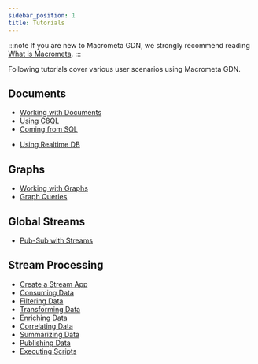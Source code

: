 ```yaml
---
sidebar_position: 1
title: Tutorials
---
```


:::note
If you are new to Macrometa GDN, we strongly recommend reading [What is Macrometa](../../../what-is-macrometa.md).
:::

Following tutorials cover various user scenarios using Macrometa GDN.

## Documents

- [Working with Documents](working-with-documents.md)
- [Using C8QL](../../../queryworkers/tutorial.md)
- [Coming from SQL](../../../queryworkers/c8ql/coming-from-sql.md)
<!-- * [Using Spot Collections](using-spotcollections.md) -->
- [Using Realtime DB](using-realtime-updates.md)

## Graphs

- [Working with Graphs](../../graphs/quickstart.md)
- [Graph Queries](../../graphs/graph-queries.md)

## Global Streams

- [Pub-Sub with Streams](../../../streams/tutorials/pub-sub-streams.md)

## Stream Processing

- [Create a Stream App](../../../cep/tutorials/create-stream-app.md)
- [Consuming Data](../../../cep/tutorials/consuming-data.md)
- [Filtering Data](../../../cep/tutorials/filtering-data.md)
- [Transforming Data](../../../cep/tutorials/transforming-data.md)
- [Enriching Data](../../../cep/tutorials/enriching-data.md)
- [Correlating Data](../../../cep/tutorials/correlating-data.md)
- [Summarizing Data](../../../cep/tutorials/summarizing-data.md)
- [Publishing Data](../../../cep/tutorials/publishing-data.md)
- [Executing Scripts](../../../cep/tutorials/executing-scripts.md)
